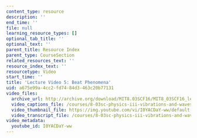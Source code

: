 ```yaml
---
content_type: resource
description: ''
end_time: ''
file: null
learning_resource_types: []
optional_tab_title: ''
optional_text: ''
parent_title: Resource Index
parent_type: CourseSection
related_resources_text: ''
resource_index_text: ''
resourcetype: Video
start_time: ''
title: 'Lecture Video 5: Beat Phenomena'
uid: a675e99a-4cc2-fd74-84d3-463c20b77131
video_files:
  archive_url: http://archive.org/download/MIT8.03SCF16/MIT8_03SCF16_lec05_300k.mp4
  video_captions_file: /courses/8-03sc-physics-iii-vibrations-and-waves-fall-2016/74e9abdac26d5630bae2a4c1532d2228_I0YACDaY-ww.vtt
  video_thumbnail_file: https://img.youtube.com/vi/I0YACDaY-ww/default.jpg
  video_transcript_file: /courses/8-03sc-physics-iii-vibrations-and-waves-fall-2016/93bb8491bdc26ff7787b9cc3b7b5d2ca_I0YACDaY-ww.pdf
video_metadata:
  youtube_id: I0YACDaY-ww
---
```

